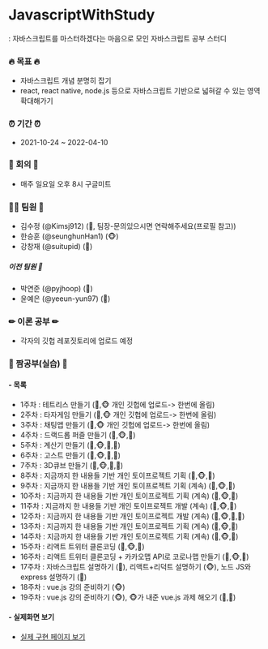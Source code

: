 # JavascriptWithStudy
: 자바스크립트를 마스터하겠다는 마음으로 모인 자바스크립트 공부 스터디 


### 🔥 목표 🔥
- 자바스크립트 개념 분명히 잡기
- react, react native, node.js 등으로 자바스크립트 기반으로 넓혀갈 수 있는 영역 확대해가기


### ⏰ 기간 ⏰
- 2021-10-24 ~ 2022-04-10 


### 💬 회의 💬
- 매주 일요일 오후 8시 구글미트


### 🙋‍♂️ 팀원 🙋‍
- 김수정 (@Kimsj912) (🐯, 팀장-문의있으시면 연락해주세요(프로필 참고))
- 한승훈 (@seunghunHan1) (🐵)
- 강창재 (@suitupid) (👻)

##### 이전 팀원 🤝
- 박연준 (@pyjhoop) (🦝)
- 윤예은 (@yeeun-yun97) (🐣)



### ✏ 이론 공부 ✏
 - 각자의 깃헙 레포짓토리에 업로드 예정


### 📝 짬공부(실습) 📝
#### - 목록
 * 1주차 : 테트리스 만들기 (🐯,🐵 개인 깃헙에 업로드-> 한번에 올림) 
 * 2주차 : 타자게임 만들기 (🐯,🐵 개인 깃헙에 업로드-> 한번에 올림)
 * 3주차 : 채팅앱 만들기 (🐯,🐵 개인 깃헙에 업로드-> 한번에 올림)
 * 4주차 : 드랙드롭 퍼즐 만들기 (🐯,🐵,🐣)
 * 5주차 : 계산기 만들기 (🐯,🐵,🐣,🦝)
 * 6주차 : 고스트 만들기 (🐯,🐵,🐣,🦝)
 * 7주차 : 3D큐브 만들기 (🐯,🐵,🐣,🦝)
 * 8주차 : 지금까지 한 내용들 기반 개인 토이프로젝트 기획 (🐯,🐵,🐣)
 * 9주차 : 지금까지 한 내용들 기반 개인 토이프로젝트 기획 (계속) (🐯,🐵,🐣)
 * 10주차 : 지금까지 한 내용들 기반 개인 토이프로젝트 기획 (계속) (🐯,🐵,🐣)
 * 11주차 : 지금까지 한 내용들 기반 개인 토이프로젝트 개발 (계속) (🐯,🐵,🐣)
 * 12주차 : 지금까지 한 내용들 기반 개인 토이프로젝트 개발 (계속) (🐯,🐵,🐣,👻)
 * 13주차 : 지금까지 한 내용들 기반 개인 토이프로젝트 기획 (계속) (🐯,🐵,👻)
 * 14주차 : 지금까지 한 내용들 기반 개인 토이프로젝트 기획 (계속) (🐯,🐵,👻)
 * 15주차 : 리액트 트위터 클론코딩 (🐯,🐵,👻)
 * 16주차 : 리액트 트위터 클론코딩 + 카카오맵 API로 코로나맵 만들기 (🐯,🐵,👻)
 * 17주차 : 자바스크립트 설명하기 (🐯), 리액트+리덕트 설명하기 (🐵), 노드 JS와 express 설명하기 (👻)
 * 18주차 : vue.js 강의 준비하기 (🐵)
 * 19주차 : vue.js 강의 준비하기 (🐵), 🐵가 내준 vue.js 과제 해오기 (🐯,👻)





#### - 실제화면 보기
 * <a href="https://kimsj912.github.io/javascriptWithStudy/index.html">실제 구현 페이지 보기</a>



